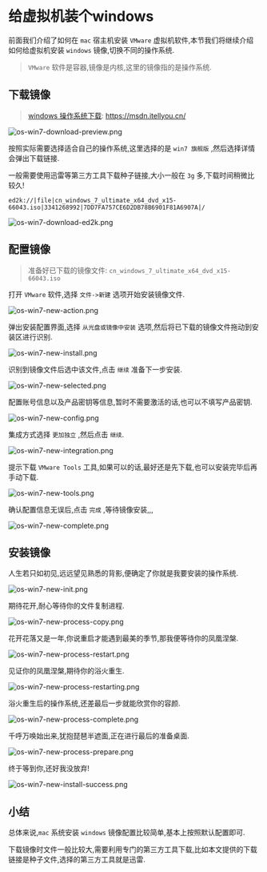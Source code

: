 # 给虚拟机装个windows

前面我们介绍了如何在 `mac` 宿主机安装 `VMware` 虚拟机软件,本节我们将继续介绍如何给虚拟机安装 `windows` 镜像,切换不同的操作系统.

> `VMware` 软件是容器,镜像是内核,这里的镜像指的是操作系统.

## 下载镜像

> [windows 操作系统下载](https://msdn.itellyou.cn/): https://msdn.itellyou.cn/

![os-win7-download-preview.png](./images/os-win7-download-preview.png)

按照实际需要选择适合自己的操作系统,这里选择的是 `win7 旗舰版` ,然后选择详情会弹出下载链接.

一般需要使用迅雷等第三方工具下载种子链接,大小一般在 `3g` 多,下载时间稍微比较久!

```
ed2k://|file|cn_windows_7_ultimate_x64_dvd_x15-66043.iso|3341268992|7DD7FA757CE6D2DB78B6901F81A6907A|/
```

![os-win7-download-ed2k.png](./images/os-win7-download-ed2k.png)

## 配置镜像

> 准备好已下载的镜像文件: `cn_windows_7_ultimate_x64_dvd_x15-66043.iso` 

打开 `VMware` 软件,选择 `文件->新建` 选项开始安装镜像文件.

![os-win7-new-action.png](./images/os-win7-new-action.png)

弹出安装配置界面,选择 `从光盘或镜像中安装` 选项,然后将已下载的镜像文件拖动到安装区进行识别.

![os-win7-new-install.png](./images/os-win7-new-install.png)

识别到镜像文件后选中该文件,点击 `继续` 准备下一步安装.

![os-win7-new-selected.png](./images/os-win7-new-selected.png)

配置账号信息以及产品密钥等信息,暂时不需要激活的话,也可以不填写产品密钥.

![os-win7-new-config.png](./images/os-win7-new-config.png)

集成方式选择 `更加独立` ,然后点击 `继续`.

![os-win7-new-integration.png](./images/os-win7-new-integration.png)

提示下载 `VMware Tools` 工具,如果可以的话,最好还是先下载,也可以安装完毕后再手动下载.

![os-win7-new-tools.png](./images/os-win7-new-tools.png)

确认配置信息无误后,点击 `完成` ,等待镜像安装,,,

![os-win7-new-complete.png](./images/os-win7-new-complete.png)

## 安装镜像

人生若只如初见,远远望见熟悉的背影,便确定了你就是我要安装的操作系统.

![os-win7-new-init.png](./images/os-win7-new-init.png)

期待花开,耐心等待你的文件复制进程.

![os-win7-new-process-copy.png](./images/os-win7-new-process-copy.png)

花开花落又是一年,你说重启才能遇到最美的季节,那我便等待你的凤凰涅槃.

![os-win7-new-process-restart.png](./images/os-win7-new-process-restart.png)

见证你的凤凰涅槃,期待你的浴火重生.

![os-win7-new-process-restarting.png](./images/os-win7-new-process-restarting.png)

浴火重生后的操作系统,还差最后一步就能欣赏你的容颜.

![os-win7-new-process-complete.png](./images/os-win7-new-process-complete.png)

千呼万唤始出来,犹抱琵琶半遮面,正在进行最后的准备桌面.

![os-win7-new-process-prepare.png](./images/os-win7-new-process-prepare.png)

终于等到你,还好我没放弃!

![os-win7-new-install-success.png](./images/os-win7-new-install-success.png)

## 小结

总体来说,`mac` 系统安装 `windows` 镜像配置比较简单,基本上按照默认配置即可.

下载镜像时文件一般比较大,需要利用专门的第三方工具下载,比如本文提供的下载链接是种子文件,选择的第三方工具就是迅雷.

